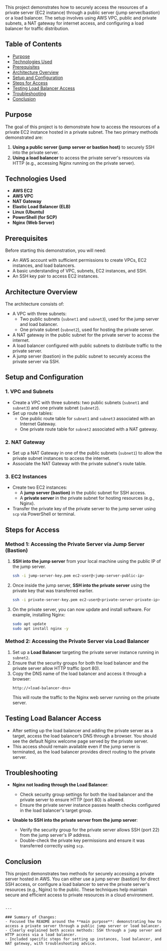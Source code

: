 This project demonstrates how to securely access the resources of a private server (EC2 instance) through a public server (jump server/bastion) or a load balancer. The setup involves using AWS VPC, public and private subnets, a NAT gateway for internet access, and configuring a load balancer for traffic distribution.

## Table of Contents
- [Purpose](#purpose)
- [Technologies Used](#technologies-used)
- [Prerequisites](#prerequisites)
- [Architecture Overview](#architecture-overview)
- [Setup and Configuration](#setup-and-configuration)
- [Steps for Access](#steps-for-access)
- [Testing Load Balancer Access](#testing-load-balancer-access)
- [Troubleshooting](#troubleshooting)
- [Conclusion](#conclusion)

## Purpose

The goal of this project is to demonstrate how to access the resources of a private EC2 instance hosted in a private subnet. The two primary methods demonstrated are:

1. **Using a public server (jump server or bastion host)** to securely SSH into the private server.
2. **Using a load balancer** to access the private server's resources via HTTP (e.g., accessing Nginx running on the private server).

## Technologies Used
- **AWS EC2**
- **AWS VPC**
- **NAT Gateway**
- **Elastic Load Balancer (ELB)**
- **Linux (Ubuntu)**
- **PowerShell (for SCP)**
- **Nginx (Web Server)**

## Prerequisites
Before starting this demonstration, you will need:
- An AWS account with sufficient permissions to create VPCs, EC2 instances, and load balancers.
- A basic understanding of VPC, subnets, EC2 instances, and SSH.
- An SSH key pair to access EC2 instances.

## Architecture Overview

The architecture consists of:
- A VPC with three subnets: 
  - Two public subnets (`subnet1` and `subnet3`), used for the jump server and load balancer.
  - One private subnet (`subnet2`), used for hosting the private server.
- A NAT gateway in the public subnet for the private server to access the internet.
- A load balancer configured with public subnets to distribute traffic to the private server.
- A jump server (bastion) in the public subnet to securely access the private server via SSH.

## Setup and Configuration

### 1. VPC and Subnets
- Create a VPC with three subnets: two public subnets (`subnet1` and `subnet3`) and one private subnet (`subnet2`).
- Set up route tables: 
  - One public route table for `subnet1` and `subnet3` associated with an Internet Gateway.
  - One private route table for `subnet2` associated with a NAT gateway.

### 2. NAT Gateway
- Set up a NAT Gateway in one of the public subnets (`subnet1`) to allow the private subnet instances to access the internet.
- Associate the NAT Gateway with the private subnet's route table.

### 3. EC2 Instances
- Create two EC2 instances:
  - A **jump server (bastion)** in the public subnet for SSH access.
  - A **private server** in the private subnet for hosting resources (e.g., Nginx).
- Transfer the private key of the private server to the jump server using `scp` via PowerShell or terminal.

## Steps for Access

### Method 1: Accessing the Private Server via Jump Server (Bastion)
1. **SSH into the jump server** from your local machine using the public IP of the jump server.
   ```bash
   ssh -i jump-server-key.pem ec2-user@<jump-server-public-ip>
   ```
2. Once inside the jump server, **SSH into the private server** using the private key that was transferred earlier.
   ```bash
   ssh -i private-server-key.pem ec2-user@<private-server-private-ip>
   ```
3. On the private server, you can now update and install software. For example, installing Nginx:
   ```bash
   sudo apt update
   sudo apt install nginx -y
   ```

### Method 2: Accessing the Private Server via Load Balancer
1. Set up a **Load Balancer** targeting the private server instance running in `subnet2`.
2. Ensure that the security groups for both the load balancer and the private server allow HTTP traffic (port 80).
3. Copy the DNS name of the load balancer and access it through a browser:
   ```text
   http://<load-balancer-dns>
   ```
   This will route the traffic to the Nginx web server running on the private server.

## Testing Load Balancer Access
- After setting up the load balancer and adding the private server as a target, access the load balancer’s DNS through a browser. You should see the default Nginx welcome page served by the private server.
- This access should remain available even if the jump server is terminated, as the load balancer provides direct routing to the private server.

## Troubleshooting

- **Nginx not loading through the Load Balancer**:
  - Check security group settings for both the load balancer and the private server to ensure HTTP (port 80) is allowed.
  - Ensure the private server instance passes health checks configured in the load balancer's target group.

- **Unable to SSH into the private server from the jump server**:
  - Verify the security group for the private server allows SSH (port 22) from the jump server's IP address.
  - Double-check the private key permissions and ensure it was transferred correctly using `scp`.

## Conclusion

This project demonstrates two methods for securely accessing a private server hosted in AWS. You can either use a jump server (bastion) for direct SSH access, or configure a load balancer to serve the private server's resources (e.g., Nginx) to the public. These techniques help maintain secure and efficient access to private resources in a cloud environment.
```

---

### Summary of Changes:
- Focused the README around the **main purpose**: demonstrating how to access a private server through a public jump server or load balancer.
- Clearly explained both access methods: SSH through a jump server and HTTP access via a load balancer.
- Included specific steps for setting up instances, load balancer, and NAT gateway, with troubleshooting advice.

